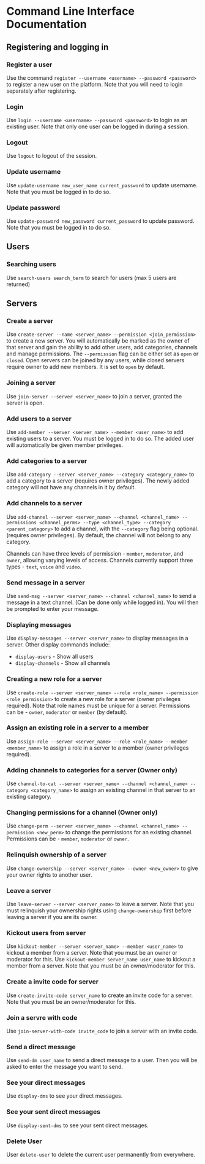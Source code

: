 # Command Line Interface Documentation

## Registering and logging in

### Register a user
Use the command `register --username <username> --password <password>` to register a new user on the platform. Note that you will need to login separately after registering.

### Login
Use `login --username <username> --password <password>` to login as an existing user. Note that only one user can be logged in during a session. 

### Logout
Use `logout` to logout of the session.
### Update username
Use `update-username new_user_name current_password` to update username. Note that you must be logged in to do so.
### Update password
Use `update-password new_password current_password` to update password. Note that you must be logged in to do so.

## Users

### Searching users
Use `search-users search_term` to search for users (max 5 users are returned)

## Servers

### Create a server
Use `create-server --name <server_name> --permission <join_permission>` to create a new server. You will automatically be marked as the owner of that server and gain the ability to add other users, add categories, channels and manage permissions. The `--permission` flag can be either set as `open` or `closed`. Open servers can be joined by any users, while closed servers require owner to add new members. It is set to `open` by default.

### Joining a server 
Use `join-server --server <server_name>` to join a server, granted the server is open.

### Add users to a server
Use `add-member --server <server_name> --member <user_name>` to add existing users to a server. You must be logged in to do so. The added user will automatically be given member privileges.

### Add categories to a server
Use `add-category --server <server_name> --category <category_name>` to add a category to a server (requires owner privileges). The newly added category will not have any channels in it by default.

### Add channels to a server
Use `add-channel --server <server_name> --channel <channel_name> --permissions <channel_perms> --type <channel_type> --category <parent_category>` to add a channel, with the `--category` flag being optional. (requires owner privileges). By default, the channel will not belong to any category.

Channels can have three levels of permission - `member`, `moderator`, and `owner`, allowing varying levels of access. Channels currently support three types - `text`, `voice` and `video`.

### Send message in a server
Use `send-msg --server <server_name> --channel <channel_name>` to send a message in a text channel. (Can be done only while logged in). You will then be prompted to enter your message. 

### Displaying messages
Use `display-messages --server <server_name>` to display messages in a server.
Other display commands include:
- `display-users` - Show all users
- `display-channels` - Show all channels

### Creating a new role for a server
Use `create-role --server <server_name> --role <role_name> --permission <role_permission>` to create a new role for a server (owner privileges required). Note that role names must be unique for a server. Permissions can be - `owner`, `moderator` or `member` (by default).

### Assign an existing role in a server to a member
Use `assign-role --server <server_name> --role <role_name> --member <member_name>` to assign a role in a server to a member (owner privileges required).

### Adding channels to categories for a server (Owner only)
Use `channel-to-cat --server <server_name> --channel <channel_name> --category <category_name>` to assign an existing channel in that server to an existing category. 

### Changing permissions for a channel (Owner only)
Use `change-perm --server <server_name> --channel <channel_name> --permission <new_perm>` to change the permissions for an existing channel. Permissions can be - `member`, `moderator` or `owner`.

### Relinquish ownership of a server
Use `change-ownership --server <server_name> --owner <new_owner>` to give your owner rights to another user.

### Leave a server
Use `leave-server --server <server_name>` to leave a server. Note that you must relinquish your ownership rights using `change-ownership` first before leaving a server if you are its owner.

### Kickout users from server
Use `kickout-member --server <server_name> --member <user_name>` to kickout a member from a server. Note that you must be an owner or moderator for this.
Use `kickout-member server_name user_name` to kickout a member from a server. Note that you must be an owner/moderator for this. 
### Create a invite code for server
Use `create-invite-code server_name` to create an invite code for a server. Note that you must be an owner/moderator for this.
### Join a servre with code
Use `join-server-with-code invite_code` to join a server with an invite code.
### Send a direct message
Use `send-dm user_name` to send a direct message to a user. Then you will be asked to enter the message you want to send.
### See your direct messages
Use `display-dms` to see your direct messages.
### See your sent direct messages
Use `display-sent-dms` to see your sent direct messages.
### Delete User
User `delete-user` to delete the current user permanently from everywhere.

